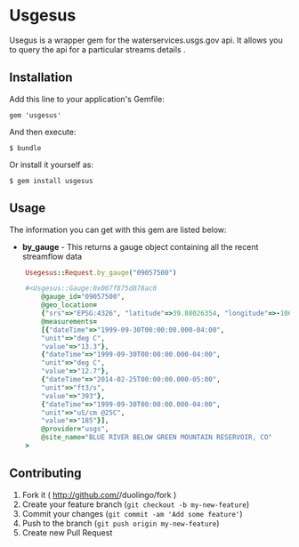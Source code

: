 # Usgesus

Usegus is a wrapper gem for the waterservices.usgs.gov api. It allows 
you to query the api for a particular streams details .

## Installation

Add this line to your application's Gemfile:

    gem 'usgesus'

And then execute:

    $ bundle

Or install it yourself as:

    $ gem install usgesus

## Usage

The information you can get with this gem are listed below:

* **by_gauge** - This returns a gauge object containing all the recent streamflow data
```ruby
    Usegesus::Request.by_gauge("09057500")
```
```ruby
    #<Usgesus::Gauge:0x007f875d878ac0
        @gauge_id="09057500",
        @geo_location=
        {"srs"=>"EPSG:4326", "latitude"=>39.88026354, "longitude"=>-106.3339175},
        @measurements=
        [{"dateTime"=>"1999-09-30T00:00:00.000-04:00",
        "unit"=>"deg C",
        "value"=>"13.3"},
        {"dateTime"=>"1999-09-30T00:00:00.000-04:00",
        "unit"=>"deg C",
        "value"=>"12.7"},
        {"dateTime"=>"2014-02-25T00:00:00.000-05:00",
        "unit"=>"ft3/s",
        "value"=>"393"},
        {"dateTime"=>"1999-09-30T00:00:00.000-04:00",
        "unit"=>"uS/cm @25C",
        "value"=>"185"}],
        @provider="usgs",
        @site_name="BLUE RIVER BELOW GREEN MOUNTAIN RESERVOIR, CO"
    >
```

## Contributing

1. Fork it ( http://github.com/<my-github-username>/duolingo/fork )
2. Create your feature branch (`git checkout -b my-new-feature`)
3. Commit your changes (`git commit -am 'Add some feature'`)
4. Push to the branch (`git push origin my-new-feature`)
5. Create new Pull Request
